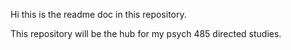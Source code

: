 Hi this is the readme doc in this repository.

This repository will be the hub for my psych 485 directed studies.
